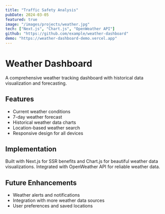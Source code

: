 ```yaml
---
title: "Traffic Safety Analysis"
pubDate: 2024-03-05
featured: true
image: "/images/projects/weather.jpg"
tech: ["Next.js", "Chart.js", "OpenWeather API"]
github: "https://github.com/example/weather-dashboard"
demo: "https://weather-dashboard-demo.vercel.app"
---
```


# Weather Dashboard

A comprehensive weather tracking dashboard with historical data visualization and forecasting.

## Features

- Current weather conditions
- 7-day weather forecast
- Historical weather data charts
- Location-based weather search
- Responsive design for all devices

## Implementation

Built with Next.js for SSR benefits and Chart.js for beautiful weather data visualizations. Integrated with OpenWeather API for reliable weather data.

## Future Enhancements

- Weather alerts and notifications
- Integration with more weather data sources
- User preferences and saved locations